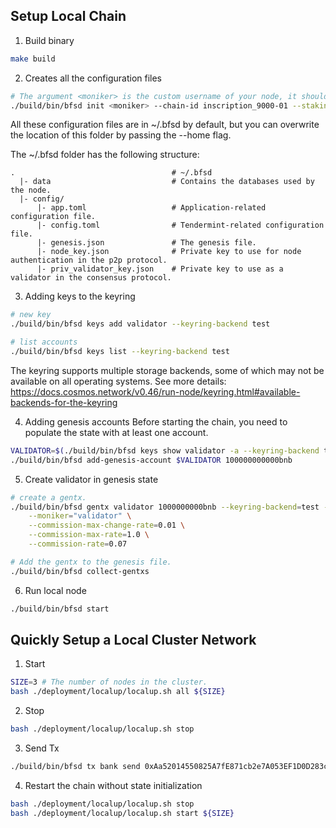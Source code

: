 ## Setup Local Chain

1. Build binary
```bash
make build
```

2. Creates all the configuration files
```bash
# The argument <moniker> is the custom username of your node, it should be human-readable.
./build/bin/bfsd init <moniker> --chain-id inscription_9000-01 --staking-bond-denom bnb
```

All these configuration files are in ~/.bfsd by default, but you can overwrite the location of this folder by passing the --home flag.

The ~/.bfsd folder has the following structure:
```
.                                   # ~/.bfsd
  |- data                           # Contains the databases used by the node.
  |- config/
      |- app.toml                   # Application-related configuration file.
      |- config.toml                # Tendermint-related configuration file.
      |- genesis.json               # The genesis file.
      |- node_key.json              # Private key to use for node authentication in the p2p protocol.
      |- priv_validator_key.json    # Private key to use as a validator in the consensus protocol.

```

3. Adding keys to the keyring
```bash
# new key
./build/bin/bfsd keys add validator --keyring-backend test

# list accounts
./build/bin/bfsd keys list --keyring-backend test
```

The keyring supports multiple storage backends, some of which may not be available on all operating systems.
See more details: https://docs.cosmos.network/v0.46/run-node/keyring.html#available-backends-for-the-keyring


4. Adding genesis accounts
Before starting the chain, you need to populate the state with at least one account.
```bash
VALIDATOR=$(./build/bin/bfsd keys show validator -a --keyring-backend test)
./build/bin/bfsd add-genesis-account $VALIDATOR 100000000000bnb
```

5. Create validator in genesis state
```bash
# create a gentx.
./build/bin/bfsd gentx validator 1000000000bnb --keyring-backend=test --chain-id=inscription_9000-121 \
    --moniker="validator" \
    --commission-max-change-rate=0.01 \
    --commission-max-rate=1.0 \
    --commission-rate=0.07

# Add the gentx to the genesis file.
./build/bin/bfsd collect-gentxs
```

6. Run local node
```bash
./build/bin/bfsd start
```

## Quickly Setup a Local Cluster Network
1. Start
```bash
SIZE=3 # The number of nodes in the cluster.
bash ./deployment/localup/localup.sh all ${SIZE}
```

2. Stop
```bash
bash ./deployment/localup/localup.sh stop
```

3. Send Tx
```bash
./build/bin/bfsd tx bank send 0xAa52014550825A7fE871cb2e7A053EF1D0D283c6 0x32Ff14Fa1547314b95991976DB432F9Aa648A423 500bnb --home ./deployment/localup/.local/validator0 --keyring-backend test --node http://localhost:26750
```

4. Restart the chain without state initialization
```bash
bash ./deployment/localup/localup.sh stop
bash ./deployment/localup/localup.sh start ${SIZE}
```

